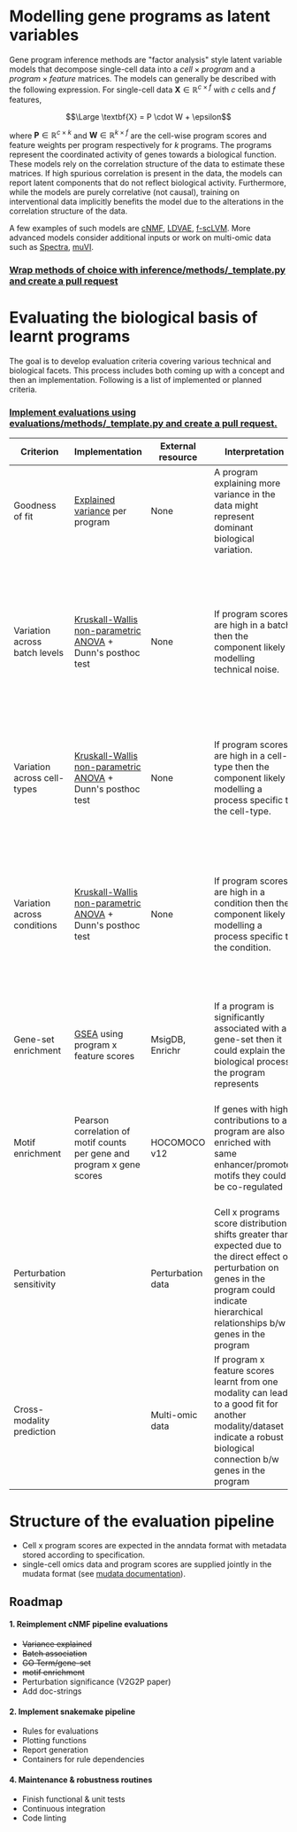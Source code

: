 # Modelling gene programs as latent variables
Gene program inference methods are "factor analysis" style latent variable models that decompose single-cell data into a $cell \times program$ and a $program \times feature$ matrices. The models can generally be described with the following expression. For single-cell data $\textbf{X} \in \mathbb{R}^{c \times f}$ with $c$ cells and $f$ features,

$$\Large \textbf{X} = P \cdot W + \epsilon$$

where $\textbf{P} \in \mathbb{R}^{c \times k}$ and $\textbf{W} \in \mathbb{R}^{k \times f}$ are the cell-wise program scores and feature weights per program respectively for $k$ programs. The programs represent the coordinated activity of genes towards a biological function. These models rely on the correlation structure of the data to estimate these matrices. If high spurious correlation is present in the data, the models can report latent components that do not reflect biological activity. Furthermore, while the models are purely correlative (not causal), training on interventional data implicitly benefits the model due to the alterations in the correlation structure of the data.

A few examples of such models are [cNMF](https://github.com/dylkot/cNMF), [LDVAE](https://docs.scvi-tools.org/en/stable/user_guide/models/linearscvi.html), [f-scLVM](https://github.com/scfurl/f-scLVM). More advanced models consider additional inputs or work on multi-omic data such as [Spectra](https://github.com/dpeerlab/spectra/), [muVI](https://github.com/MLO-lab/MuVI). 

### <ins>Wrap methods of choice with inference/methods/_template.py and create a pull request</ins> 

# Evaluating the biological basis of learnt programs
The goal is to develop evaluation criteria covering various technical and biological facets. This process includes both coming up with a concept and then an implementation. Following is a list of implemented or planned criteria. 

### <ins>Implement evaluations using evaluations/methods/_template.py and create a pull request.</ins>

| Criterion    | Implementation | External resource | Interpretation | Caveats |
| -------- | ------- | -------- | ------- | ------- |
| Goodness of fit  | [Explained variance](https://scikit-learn.org/stable/modules/generated/sklearn.metrics.explained_variance_score.html) per program    | None | A program explaining more variance in the data might represent dominant biological variation. | Technical variation might be the highest source of variance (e.g. batch effects). |
| Variation across batch levels | [Kruskall-Wallis non-parametric ANOVA](https://en.wikipedia.org/wiki/Kruskal%E2%80%93Wallis_one-way_analysis_of_variance) + Dunn's posthoc test | None | If program scores are high in a batch then the component likely is modelling technical noise. | If batches are confounded with biological conditions, then the relative contribution of technical and biological variation cannot be decomposed. |
| Variation across cell-types | [Kruskall-Wallis non-parametric ANOVA](https://en.wikipedia.org/wiki/Kruskal%E2%80%93Wallis_one-way_analysis_of_variance) + Dunn's posthoc test | None | If program scores are high in a cell-type then the component likely is modelling a process specific to the cell-type. | Rare cell-types may not contribute enough co-variation of genes to be learned effectively. |
| Variation across conditions | [Kruskall-Wallis non-parametric ANOVA](https://en.wikipedia.org/wiki/Kruskal%E2%80%93Wallis_one-way_analysis_of_variance) + Dunn's posthoc test | None | If program scores are high in a condition then the component likely is modelling a process specific to the condition. | If batches are confounded with biological conditions, then the relative contribution of technical and biological variation cannot be decomposed. |
| Gene-set enrichment | [GSEA](https://gseapy.readthedocs.io/en/latest/introduction.html) using program x feature scores | MsigDB, Enrichr | If a program is significantly associated with a gene-set then it could explain the biological process the program represents | |
| Motif enrichment | Pearson correlation of motif counts per gene and program x gene scores | HOCOMOCO v12 | If genes with high contributions to a program are also enriched with same enhancer/promoter motifs they could be co-regulated | A biological pathway could involve genes with different regulation but still contribute to a common function | 
| Perturbation sensitivity |  | Perturbation data | Cell x programs score distribution shifts greater than expected due to the direct effect of perturbation on genes in the program could indicate hierarchical relationships b/w genes in the program | Expression of genes upstream of the perturbed gene are unlikely to be affected | 
| Cross-modality prediction |  | Multi-omic data | If program x feature scores learnt from one modality can lead to a good fit for another modality/dataset indicate a robust biological connection b/w genes in the program | Technical variation b/w datasets and mapping features b/w modalities are practical challenges | 

# Structure of the evaluation pipeline
* Cell x program scores are expected in the anndata format with metadata stored according to specification. 
* single-cell omics data and program scores are supplied jointly in the mudata format (see [mudata documentation](https://mudata.readthedocs.io/en/latest/)).
  
## Roadmap
#### 1. Reimplement cNMF pipeline evaluations
* ~~Variance explained~~
* ~~Batch association~~
* ~~GO Term/gene-set~~
* ~~motif enrichment~~
* Perturbation significance (V2G2P paper)
* Add doc-strings
#### 2. Implement snakemake pipeline
* Rules for evaluations
* Plotting functions
* Report generation
* Containers for rule dependencies
#### 4. Maintenance & robustness routines
* Finish functional & unit tests
* Continuous integration
* Code linting
      
